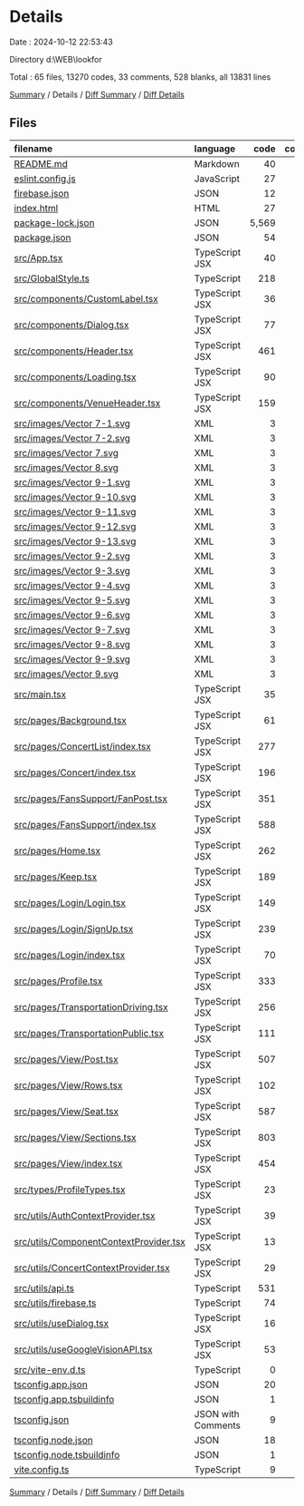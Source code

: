 # Details

Date : 2024-10-12 22:53:43

Directory d:\\WEB\\lookfor

Total : 65 files,  13270 codes, 33 comments, 528 blanks, all 13831 lines

[Summary](results.md) / Details / [Diff Summary](diff.md) / [Diff Details](diff-details.md)

## Files
| filename | language | code | comment | blank | total |
| :--- | :--- | ---: | ---: | ---: | ---: |
| [README.md](/README.md) | Markdown | 40 | 0 | 11 | 51 |
| [eslint.config.js](/eslint.config.js) | JavaScript | 27 | 0 | 2 | 29 |
| [firebase.json](/firebase.json) | JSON | 12 | 0 | 1 | 13 |
| [index.html](/index.html) | HTML | 27 | 0 | 5 | 32 |
| [package-lock.json](/package-lock.json) | JSON | 5,569 | 0 | 1 | 5,570 |
| [package.json](/package.json) | JSON | 54 | 0 | 1 | 55 |
| [src/App.tsx](/src/App.tsx) | TypeScript JSX | 40 | 0 | 6 | 46 |
| [src/GlobalStyle.ts](/src/GlobalStyle.ts) | TypeScript | 218 | 1 | 10 | 229 |
| [src/components/CustomLabel.tsx](/src/components/CustomLabel.tsx) | TypeScript JSX | 36 | 0 | 4 | 40 |
| [src/components/Dialog.tsx](/src/components/Dialog.tsx) | TypeScript JSX | 77 | 0 | 5 | 82 |
| [src/components/Header.tsx](/src/components/Header.tsx) | TypeScript JSX | 461 | 0 | 22 | 483 |
| [src/components/Loading.tsx](/src/components/Loading.tsx) | TypeScript JSX | 90 | 0 | 4 | 94 |
| [src/components/VenueHeader.tsx](/src/components/VenueHeader.tsx) | TypeScript JSX | 159 | 0 | 7 | 166 |
| [src/images/Vector 7-1.svg](/src/images/Vector%207-1.svg) | XML | 3 | 0 | 1 | 4 |
| [src/images/Vector 7-2.svg](/src/images/Vector%207-2.svg) | XML | 3 | 0 | 1 | 4 |
| [src/images/Vector 7.svg](/src/images/Vector%207.svg) | XML | 3 | 0 | 1 | 4 |
| [src/images/Vector 8.svg](/src/images/Vector%208.svg) | XML | 3 | 0 | 1 | 4 |
| [src/images/Vector 9-1.svg](/src/images/Vector%209-1.svg) | XML | 3 | 0 | 1 | 4 |
| [src/images/Vector 9-10.svg](/src/images/Vector%209-10.svg) | XML | 3 | 0 | 1 | 4 |
| [src/images/Vector 9-11.svg](/src/images/Vector%209-11.svg) | XML | 3 | 0 | 1 | 4 |
| [src/images/Vector 9-12.svg](/src/images/Vector%209-12.svg) | XML | 3 | 0 | 1 | 4 |
| [src/images/Vector 9-13.svg](/src/images/Vector%209-13.svg) | XML | 3 | 0 | 1 | 4 |
| [src/images/Vector 9-2.svg](/src/images/Vector%209-2.svg) | XML | 3 | 0 | 1 | 4 |
| [src/images/Vector 9-3.svg](/src/images/Vector%209-3.svg) | XML | 3 | 0 | 1 | 4 |
| [src/images/Vector 9-4.svg](/src/images/Vector%209-4.svg) | XML | 3 | 0 | 1 | 4 |
| [src/images/Vector 9-5.svg](/src/images/Vector%209-5.svg) | XML | 3 | 0 | 1 | 4 |
| [src/images/Vector 9-6.svg](/src/images/Vector%209-6.svg) | XML | 3 | 0 | 1 | 4 |
| [src/images/Vector 9-7.svg](/src/images/Vector%209-7.svg) | XML | 3 | 0 | 1 | 4 |
| [src/images/Vector 9-8.svg](/src/images/Vector%209-8.svg) | XML | 3 | 0 | 1 | 4 |
| [src/images/Vector 9-9.svg](/src/images/Vector%209-9.svg) | XML | 3 | 0 | 1 | 4 |
| [src/images/Vector 9.svg](/src/images/Vector%209.svg) | XML | 3 | 0 | 1 | 4 |
| [src/main.tsx](/src/main.tsx) | TypeScript JSX | 35 | 0 | 3 | 38 |
| [src/pages/Background.tsx](/src/pages/Background.tsx) | TypeScript JSX | 61 | 0 | 4 | 65 |
| [src/pages/ConcertList/index.tsx](/src/pages/ConcertList/index.tsx) | TypeScript JSX | 277 | 0 | 15 | 292 |
| [src/pages/Concert/index.tsx](/src/pages/Concert/index.tsx) | TypeScript JSX | 196 | 0 | 9 | 205 |
| [src/pages/FansSupport/FanPost.tsx](/src/pages/FansSupport/FanPost.tsx) | TypeScript JSX | 351 | 3 | 22 | 376 |
| [src/pages/FansSupport/index.tsx](/src/pages/FansSupport/index.tsx) | TypeScript JSX | 588 | 3 | 39 | 630 |
| [src/pages/Home.tsx](/src/pages/Home.tsx) | TypeScript JSX | 262 | 1 | 22 | 285 |
| [src/pages/Keep.tsx](/src/pages/Keep.tsx) | TypeScript JSX | 189 | 0 | 10 | 199 |
| [src/pages/Login/Login.tsx](/src/pages/Login/Login.tsx) | TypeScript JSX | 149 | 0 | 13 | 162 |
| [src/pages/Login/SignUp.tsx](/src/pages/Login/SignUp.tsx) | TypeScript JSX | 239 | 0 | 13 | 252 |
| [src/pages/Login/index.tsx](/src/pages/Login/index.tsx) | TypeScript JSX | 70 | 0 | 6 | 76 |
| [src/pages/Profile.tsx](/src/pages/Profile.tsx) | TypeScript JSX | 333 | 1 | 18 | 352 |
| [src/pages/TransportationDriving.tsx](/src/pages/TransportationDriving.tsx) | TypeScript JSX | 256 | 0 | 15 | 271 |
| [src/pages/TransportationPublic.tsx](/src/pages/TransportationPublic.tsx) | TypeScript JSX | 111 | 0 | 5 | 116 |
| [src/pages/View/Post.tsx](/src/pages/View/Post.tsx) | TypeScript JSX | 507 | 0 | 32 | 539 |
| [src/pages/View/Rows.tsx](/src/pages/View/Rows.tsx) | TypeScript JSX | 102 | 0 | 7 | 109 |
| [src/pages/View/Seat.tsx](/src/pages/View/Seat.tsx) | TypeScript JSX | 587 | 0 | 16 | 603 |
| [src/pages/View/Sections.tsx](/src/pages/View/Sections.tsx) | TypeScript JSX | 803 | 0 | 16 | 819 |
| [src/pages/View/index.tsx](/src/pages/View/index.tsx) | TypeScript JSX | 454 | 3 | 43 | 500 |
| [src/types/ProfileTypes.tsx](/src/types/ProfileTypes.tsx) | TypeScript JSX | 23 | 0 | 2 | 25 |
| [src/utils/AuthContextProvider.tsx](/src/utils/AuthContextProvider.tsx) | TypeScript JSX | 39 | 0 | 9 | 48 |
| [src/utils/ComponentContextProvider.tsx](/src/utils/ComponentContextProvider.tsx) | TypeScript JSX | 13 | 0 | 3 | 16 |
| [src/utils/ConcertContextProvider.tsx](/src/utils/ConcertContextProvider.tsx) | TypeScript JSX | 29 | 0 | 8 | 37 |
| [src/utils/api.ts](/src/utils/api.ts) | TypeScript | 531 | 15 | 76 | 622 |
| [src/utils/firebase.ts](/src/utils/firebase.ts) | TypeScript | 74 | 0 | 4 | 78 |
| [src/utils/useDialog.tsx](/src/utils/useDialog.tsx) | TypeScript JSX | 16 | 0 | 5 | 21 |
| [src/utils/useGoogleVisionAPI.tsx](/src/utils/useGoogleVisionAPI.tsx) | TypeScript JSX | 53 | 0 | 7 | 60 |
| [src/vite-env.d.ts](/src/vite-env.d.ts) | TypeScript | 0 | 1 | 1 | 2 |
| [tsconfig.app.json](/tsconfig.app.json) | JSON | 20 | 2 | 3 | 25 |
| [tsconfig.app.tsbuildinfo](/tsconfig.app.tsbuildinfo) | JSON | 1 | 0 | 0 | 1 |
| [tsconfig.json](/tsconfig.json) | JSON with Comments | 9 | 0 | 1 | 10 |
| [tsconfig.node.json](/tsconfig.node.json) | JSON | 18 | 2 | 3 | 23 |
| [tsconfig.node.tsbuildinfo](/tsconfig.node.tsbuildinfo) | JSON | 1 | 0 | 0 | 1 |
| [vite.config.ts](/vite.config.ts) | TypeScript | 9 | 1 | 1 | 11 |

[Summary](results.md) / Details / [Diff Summary](diff.md) / [Diff Details](diff-details.md)